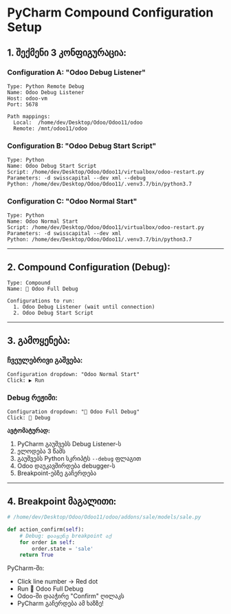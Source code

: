 # PyCharm Compound Configuration Setup

## 1. შექმენი 3 კონფიგურაცია:

### Configuration A: "Odoo Debug Listener"
```
Type: Python Remote Debug
Name: Odoo Debug Listener
Host: odoo-vm
Port: 5678

Path mappings:
  Local:  /home/dev/Desktop/Odoo/Odoo11/odoo
  Remote: /mnt/odoo11/odoo
```

### Configuration B: "Odoo Debug Start Script"
```
Type: Python
Name: Odoo Debug Start Script
Script: /home/dev/Desktop/Odoo/Odoo11/virtualbox/odoo-restart.py
Parameters: -d swisscapital --dev xml --debug
Python: /home/dev/Desktop/Odoo/Odoo11/.venv3.7/bin/python3.7
```

### Configuration C: "Odoo Normal Start"
```
Type: Python
Name: Odoo Normal Start
Script: /home/dev/Desktop/Odoo/Odoo11/virtualbox/odoo-restart.py
Parameters: -d swisscapital --dev xml
Python: /home/dev/Desktop/Odoo/Odoo11/.venv3.7/bin/python3.7
```

---

## 2. Compound Configuration (Debug):

```
Type: Compound
Name: 🐛 Odoo Full Debug

Configurations to run:
  1. Odoo Debug Listener (wait until connection)
  2. Odoo Debug Start Script
```

---

## 3. გამოყენება:

### ჩვეულებრივი გაშვება:
```
Configuration dropdown: "Odoo Normal Start"
Click: ▶️ Run
```

### Debug რეჟიმი:
```
Configuration dropdown: "🐛 Odoo Full Debug"
Click: 🐛 Debug
```

**ავტომატურად:**
1. PyCharm გაუშვებს Debug Listener-ს
2. ელოდება 3 წამს
3. გაუშვებს Python სკრიპტს `--debug` ფლაგით
4. Odoo დაუკავშირდება debugger-ს
5. Breakpoint-ებზე გაჩერდება

---

## 4. Breakpoint მაგალითი:

```python
# /home/dev/Desktop/Odoo/Odoo11/odoo/addons/sale/models/sale.py

def action_confirm(self):
    # Debug: დააყენე breakpoint აქ
    for order in self:
        order.state = 'sale'
    return True
```

PyCharm-ში:
- Click line number → Red dot
- Run 🐛 Odoo Full Debug
- Odoo-ში დააჭირე "Confirm" ღილაკს
- PyCharm გაჩერდება ამ ხაზზე!
